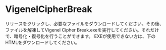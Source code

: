 # VigenelCipherBreak
リリースをクリックし、必要なファイルをダウンロードしてください。その後、ファイルを解凍してVigenel Cipher Break.exeを実行してください。それだけで、暗号化・復号化を行うことができます。
EXEが使用できない方は、下のHTMLをダウンロードしてください。

